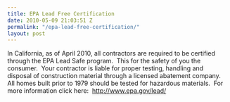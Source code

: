 ```yaml
---
title: EPA Lead Free Certification
date: 2010-05-09 21:03:51 Z
permalink: "/epa-lead-free-certification/"
layout: post
---
```




In California, as of April 2010, all contractors are required to be certified through the EPA Lead Safe program.  This for the safety of you the consumer.  Your contractor is liable for proper testing, handling and disposal of construction material through a licensed abatement company.  All homes built prior to 1979 should be tested for hazardous materials.  For more information click here:  <a href="http://www.epa.gov/lead/">http://www.epa.gov/lead/</a>
